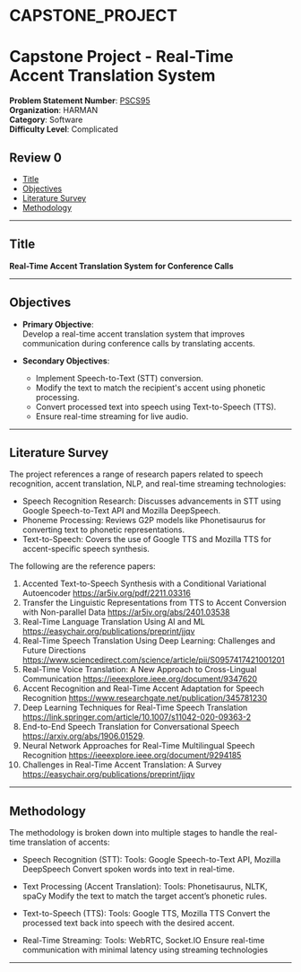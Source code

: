 # CAPSTONE_PROJECT
# Capstone Project - Real-Time Accent Translation System

**Problem Statement Number**: [PSCS95](#title)  
**Organization**: HARMAN  
**Category**: Software  
**Difficulty Level**: Complicated

## Review 0

- [Title](#title)
- [Objectives](#objectives)
- [Literature Survey](#literature-survey)
- [Methodology](#methodology)

---

## <a name="title"></a> Title
**Real-Time Accent Translation System for Conference Calls**

---

## <a name="objectives"></a> Objectives
- **Primary Objective**:  
  Develop a real-time accent translation system that improves communication during conference calls by translating accents.

- **Secondary Objectives**:
  - Implement Speech-to-Text (STT) conversion.
  - Modify the text to match the recipient's accent using phonetic processing.
  - Convert processed text into speech using Text-to-Speech (TTS).
  - Ensure real-time streaming for live audio.

---

## <a name="literature-survey"></a> Literature Survey
The project references a range of research papers related to speech recognition, accent translation, NLP, and real-time streaming technologies:
 - Speech Recognition Research: Discusses advancements in STT using Google Speech-to-Text API and Mozilla DeepSpeech.
 - Phoneme Processing: Reviews G2P models like Phonetisaurus for converting text to phonetic representations.
 - Text-to-Speech: Covers the use of Google TTS and Mozilla TTS for accent-specific speech synthesis.

The following are the reference papers:
1. Accented Text-to-Speech Synthesis with a Conditional Variational Autoencoder
https://ar5iv.org/pdf/2211.03316
2. Transfer the Linguistic Representations from TTS to Accent Conversion with 
Non-parallel Data
https://ar5iv.org/abs/2401.03538
3. Real-Time Language Translation Using AI and ML
https://easychair.org/publications/preprint/jjqv
4. Real-Time Speech Translation Using Deep Learning: Challenges and Future 
Directions
https://www.sciencedirect.com/science/article/pii/S0957417421001201
5. Real-Time Voice Translation: A New Approach to Cross-Lingual Communication
https://ieeexplore.ieee.org/document/9347620
6. Accent Recognition and Real-Time Accent Adaptation for 
Speech Recognition
https://www.researchgate.net/publication/345781230
7. Deep Learning Techniques for Real-Time Speech Translation
https://link.springer.com/article/10.1007/s11042-020-09363-2
8. End-to-End Speech Translation for Conversational Speech
https://arxiv.org/abs/1906.01529.
9. Neural Network Approaches for Real-Time Multilingual Speech 
Recognition
https://ieeexplore.ieee.org/document/9294185
10. Challenges in Real-Time Accent Translation: A Survey
https://easychair.org/publications/preprint/jjqv

---

## <a name="methodology"></a> Methodology
The methodology is broken down into multiple stages to handle the real-time translation of accents:

- Speech Recognition (STT):
  Tools: Google Speech-to-Text API, Mozilla DeepSpeech
 Convert spoken words into text in real-time.

- Text Processing (Accent Translation):
  Tools: Phonetisaurus, NLTK, spaCy
  Modify the text to match the target accent’s phonetic rules.

- Text-to-Speech (TTS):
  Tools: Google TTS, Mozilla TTS
  Convert the processed text back into speech with the desired accent.

- Real-Time Streaming:
  Tools: WebRTC, Socket.IO
  Ensure real-time communication with minimal latency using streaming technologies

---

